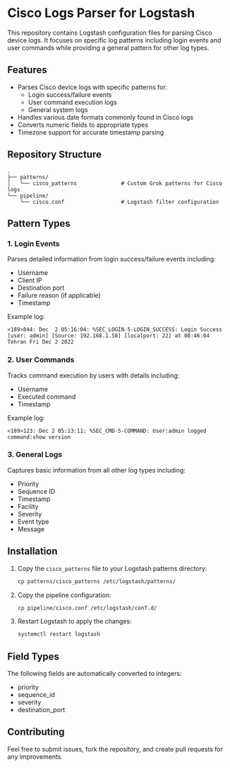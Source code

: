 # Cisco Logs Parser for Logstash

This repository contains Logstash configuration files for parsing Cisco device logs. It focuses on specific log patterns including login events and user commands while providing a general pattern for other log types.

## Features

- Parses Cisco device logs with specific patterns for:
  - Login success/failure events
  - User command execution logs
  - General system logs
- Handles various date formats commonly found in Cisco logs
- Converts numeric fields to appropriate types
- Timezone support for accurate timestamp parsing

## Repository Structure

```
.
├── patterns/
│   └── cisco_patterns              # Custom Grok patterns for Cisco logs
└── pipeline/
    └── cisco.conf                  # Logstash filter configuration
```

## Pattern Types

### 1. Login Events
Parses detailed information from login success/failure events including:
- Username
- Client IP
- Destination port
- Failure reason (if applicable)
- Timestamp

Example log:
```
<189>844: Dec  2 05:16:04: %SEC_LOGIN-5-LOGIN_SUCCESS: Login Success [user: admin] [Source: 192.168.1.58] [localport: 22] at 08:46:04 Tehran Fri Dec 2 2022
```

### 2. User Commands
Tracks command execution by users with details including:
- Username
- Executed command
- Timestamp

Example log:
```
<189>123: Dec 2 05:13:11: %SEC_CMD-5-COMMAND: User:admin logged command:show version
```

### 3. General Logs
Captures basic information from all other log types including:
- Priority
- Sequence ID
- Timestamp
- Facility
- Severity
- Event type
- Message

## Installation

1. Copy the `cisco_patterns` file to your Logstash patterns directory:
   ```bash
   cp patterns/cisco_patterns /etc/logstash/patterns/
   ```

2. Copy the pipeline configuration:
   ```bash
   cp pipeline/cisco.conf /etc/logstash/conf.d/
   ```

3. Restart Logstash to apply the changes:
   ```bash
   systemctl restart logstash
   ```

## Field Types

The following fields are automatically converted to integers:
- priority
- sequence_id
- severity
- destination_port

## Contributing

Feel free to submit issues, fork the repository, and create pull requests for any improvements.
